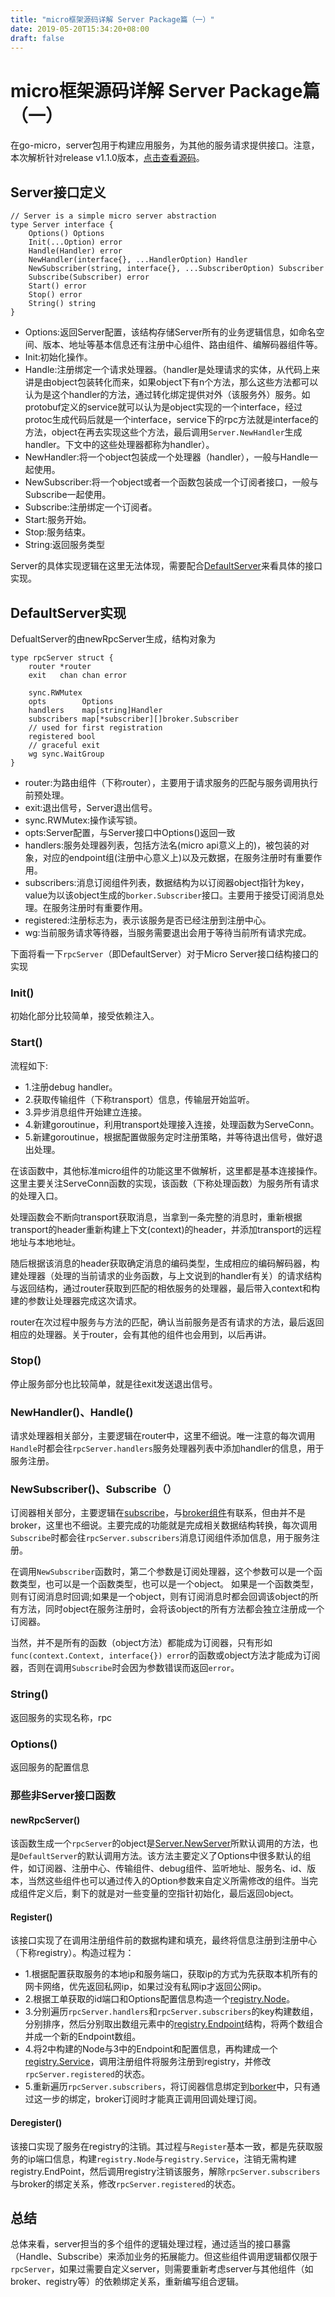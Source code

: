 ```yaml
---
title: "micro框架源码详解 Server Package篇（一）"
date: 2019-05-20T15:34:20+08:00
draft: false
---
```


# micro框架源码详解 Server Package篇（一）

在go-micro，server包用于构建应用服务，为其他的服务请求提供接口。注意，本次解析针对release v1.1.0版本，[点击查看源码](https://github.com/micro/go-micro/tree/v1.1.0/server)。  

## Server接口定义

```
// Server is a simple micro server abstraction
type Server interface {
	Options() Options
	Init(...Option) error
	Handle(Handler) error
	NewHandler(interface{}, ...HandlerOption) Handler
	NewSubscriber(string, interface{}, ...SubscriberOption) Subscriber
	Subscribe(Subscriber) error
	Start() error
	Stop() error
	String() string
}
```

* Options:返回Server配置，该结构存储Server所有的业务逻辑信息，如命名空间、版本、地址等基本信息还有注册中心组件、路由组件、编解码器组件等。
* Init:初始化操作。
* Handle:注册绑定一个请求处理器。（handler是处理请求的实体，从代码上来讲是由object包装转化而来，如果object下有n个方法，那么这些方法都可以认为是这个handler的方法，通过转化绑定提供对外（该服务外）服务。如protobuf定义的service就可以认为是object实现的一个interface，经过protoc生成代码后就是一个interface，service下的rpc方法就是interface的方法，object在再去实现这些个方法，最后调用`Server.NewHandler`生成handler。下文中的这些处理器都称为handler）。
* NewHandler:将一个object包装成一个处理器（handler），一般与Handle一起使用。
* NewSubscriber:将一个object或者一个函数包装成一个订阅者接口，一般与Subscribe一起使用。
* Subscribe:注册绑定一个订阅者。
* Start:服务开始。
* Stop:服务结束。
* String:返回服务类型

Server的具体实现逻辑在这里无法体现，需要配合[DefaultServer](https://github.com/micro/go-micro/blob/v1.1.0/server/server.go#L122:2)来看具体的接口实现。  

## DefaultServer实现

DefualtServer的由newRpcServer生成，结构对象为
```
type rpcServer struct {
	router *router
	exit   chan chan error

	sync.RWMutex
	opts        Options
	handlers    map[string]Handler
	subscribers map[*subscriber][]broker.Subscriber
	// used for first registration
	registered bool
	// graceful exit
	wg sync.WaitGroup
}
```
* router:为路由组件（下称router），主要用于请求服务的匹配与服务调用执行前预处理。
* exit:退出信号，Server退出信号。
* sync.RWMutex:操作读写锁。
* opts:Server配置，与Server接口中Options()返回一致
* handlers:服务处理器列表，包括方法名(micro api意义上的)，被包装的对象，对应的endpoint组(注册中心意义上)以及元数据，在服务注册时有重要作用。
* subscribers:消息订阅组件列表，数据结构为以订阅器object指针为key，value为以该object生成的`borker.Subscriber`接口。主要用于接受订阅消息处理。在服务注册时有重要作用。
* registered:注册标志为，表示该服务是否已经注册到注册中心。
* wg:当前服务请求等待器，当服务需要退出会用于等待当前所有请求完成。

下面将看一下`rpcServer`（即DefaultServer）对于Micro Server接口结构接口的实现  

### Init()
初始化部分比较简单，接受依赖注入。

### Start()
流程如下:  

* 1.注册debug handler。
* 2.获取传输组件（下称transport）信息，传输层开始监听。
* 3.异步消息组件开始建立连接。
* 4.新建goroutinue，利用transport处理接入连接，处理函数为ServeConn。
* 5.新建goroutinue，根据配置做服务定时注册策略，并等待退出信号，做好退出处理。

在该函数中，其他标准micro组件的功能这里不做解析，这里都是基本连接操作。这里主要关注ServeConn函数的实现，该函数（下称处理函数）为服务所有请求的处理入口。  

处理函数会不断向transport获取消息，当拿到一条完整的消息时，重新根据transport的header重新构建上下文(context)的header，并添加transport的远程地址与本地地址。  

随后根据该消息的header获取确定消息的编码类型，生成相应的编码解码器，构建处理器（处理的当前请求的业务函数，与上文说到的handler有关）的请求结构与返回结构，通过router获取到匹配的相依服务的处理器，最后带入context和构建的参数让处理器完成这次请求。  

router在次过程中服务与方法的匹配，确认当前服务是否有请求的方法，最后返回相应的处理器。关于router，会有其他的组件也会用到，以后再讲。  

### Stop()
停止服务部分也比较简单，就是往exit发送退出信号。  

### NewHandler()、Handle()
请求处理器相关部分，主要逻辑在router中，这里不细说。唯一注意的每次调用`Handle`时都会往`rpcServer.handlers`服务处理器列表中添加handler的信息，用于服务注册。  

### NewSubscriber()、Subscribe（）
订阅器相关部分，主要逻辑在[subscribe](https://github.com/micro/go-micro/blob/v1.1.0/server/subscriber.go)，与[broker组件](https://github.com/micro/go-micro/tree/v1.1.0/broker)有联系，但由并不是broker，这里也不细说。主要完成的功能就是完成相关数据结构转换，每次调用`Subscribe`时都会往`rpcServer.subscribers`消息订阅组件添加信息，用于服务注册。  

在调用`NewSubscriber`函数时，第二个参数是订阅处理器，这个参数可以是一个函数类型，也可以是一个函数类型，也可以是一个object。 如果是一个函数类型，则有订阅消息时回调;如果是一个object，则有订阅消息时都会回调该object的所有方法，同时object在服务注册时，会将该object的所有方法都会独立注册成一个订阅器。  

当然，并不是所有的函数（object方法）都能成为订阅器，只有形如`func(context.Context, interface{}) error`的函数或object方法才能成为订阅器，否则在调用`Subscribe`时会因为参数错误而返回`error`。  

### String()
返回服务的实现名称，rpc

### Options()
返回服务的配置信息

### 那些非Server接口函数

#### newRpcServer()
该函数生成一个`rpcServer`的object是[Server.NewServer](https://github.com/micro/go-micro/blob/v1.1.0/server/server.go#L140:1)所默认调用的方法，也是`DefaultServer`的默认调用方法。该方法主要定义了Options中很多默认的组件，如订阅器、注册中心、传输组件、debug组件、监听地址、服务名、id、版本，当然这些组件也可以通过传入的Option参数来自定义所需修改的组件。当完成组件定义后，剩下的就是对一些变量的空指针初始化，最后返回object。  

#### Register()
该接口实现了在调用注册组件前的数据构建和填充，最终将信息注册到注册中心（下称registry）。构造过程为：  

* 1.根据配置获取服务的本地ip和服务端口，获取ip的方式为先获取本机所有的网卡网络，优先返回私网ip，如果过没有私网ip才返回公网ip。  
* 2.根据工单获取的id端口和Options配置信息构造一个[registry.Node](https://github.com/micro/go-micro/blob/v1.1.0/registry/service.go#L11:6)。  
* 3.分别遍历`rpcServer.handlers`和`rpcServer.subscribers`的key构建数组，分别排序，然后分别取出数组元素中的[registry.Endpoint](https://github.com/micro/go-micro/blob/v1.1.0/registry/service.go#L18:6)结构，将两个数组合并成一个新的Endpoint数组。  
* 4.将2中构建的Node与3中的Endpoint和配置信息，再构建成一个[registry.Service](https://github.com/micro/go-micro/blob/v1.1.0/registry/service.go#L3:6)，调用注册组件将服务注册到registry，并修改`rpcServer.registered`的状态。  
* 5.重新遍历`rpcServer.subscribers`，将订阅器信息绑定到[borker](https://github.com/micro/go-micro/blob/v1.1.0/broker/broker.go#L64:4)中，只有通过这一步的绑定，broker订阅时才能真正调用回调处理订阅。  

#### Deregister()
该接口实现了服务在registry的注销。其过程与`Register`基本一致，都是先获取服务的ip端口信息，构建`registry.Node`与`registry.Service`，注销无需构建registry.EndPoint，然后调用registry注销该服务，解除`rpcServer.subscribers`与broker的绑定关系，修改`rpcServer.registered`的状态。  

## 总结
总体来看，server担当的多个组件的逻辑处理过程，通过适当的接口暴露（Handle、Subscribe）来添加业务的拓展能力。但这些组件调用逻辑都仅限于`rpcServer`，如果过需要自定义server，则需要重新考虑server与其他组件（如broker、registry等）的依赖绑定关系，重新编写组合逻辑。